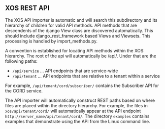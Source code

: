 ## XOS REST API

The XOS API importer is automatic and will search this subdirectory and its hierarchy of children for valid API methods. API methods that are descendents of the django View class are discovered automatically. This should include django_rest_framework based Views and Viewsets. This processing is handled by import_methods.py.

A convention is established for locating API methods within the XOS hierarchy. The root of the api will automatically be /api/. Under that are the following paths:

* `/api/service` ... API endpoints that are service-wide
* `/api/tenant` ... API endpoints that are relative to a tenant within a service

For example, `/api/tenant/cord/subscriber/` contains the Subscriber API for the CORD service. 

The API importer will automatically construct REST paths based on where files are placed within the directory hierarchy. For example, the files in `xos/api/tenant/cord/` will automatically appear at the API endpoint `http://server_name/api/tenant/cord/`. 
The directory `examples` contains examples that demonstrate using the API from the Linux command line.
